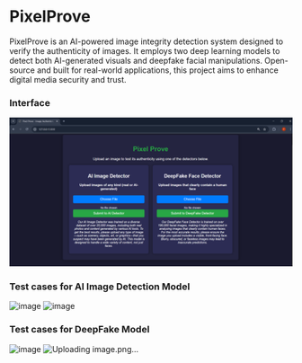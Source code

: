 # PixelProve
PixelProve is an AI-powered image integrity detection system designed to verify the authenticity of images. It employs two deep learning models to detect both AI-generated visuals and deepfake facial manipulations. Open-source and built for real-world applications, this project aims to enhance digital media security and trust.

### Interface
![Interface Screenshot](https://github.com/PeterSamir30/PixelProve/blob/main/Test_Images/interface.png)

### Test cases for AI Image Detection Model
![image](https://github.com/user-attachments/assets/85410016-24fd-4a3b-a388-977f69cb5204)
![image](https://github.com/user-attachments/assets/de648376-0025-4e42-98a1-fd5aed551c8e)

### Test cases for DeepFake Model
![image](https://github.com/user-attachments/assets/38a4c9cc-c9c7-475b-89c6-2f9b8d337c1c)
![Uploading image.png…]()





